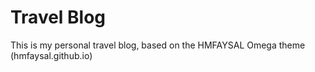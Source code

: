 # Travel Blog
This is my personal travel blog, based on the HMFAYSAL Omega theme (hmfaysal.github.io)
